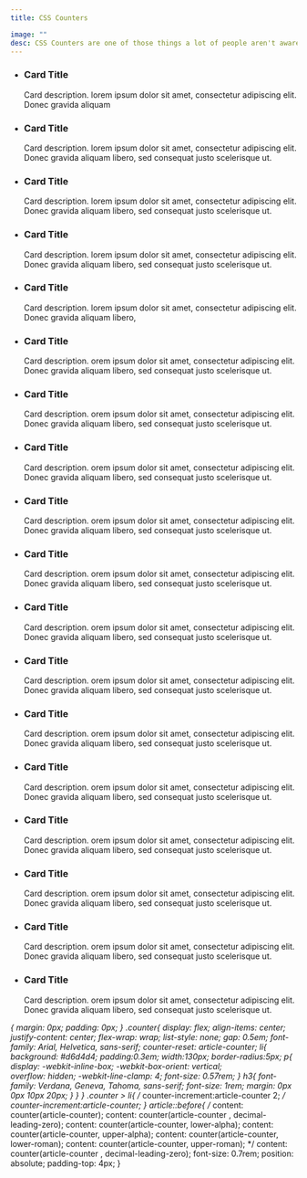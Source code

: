 ```yaml
---
title: CSS Counters

image: ""
desc: CSS Counters are one of those things a lot of people aren't aware of. CSS Counters are a method of controlling number values in generated content, using the counter-reset and counter-increment properties. No Javascript required. 
---
```


<html-code>
<ul class="counter">
  <li>
    <article>
      <h3>Card Title</h3>
      <p>Card description. lorem ipsum dolor sit amet, consectetur adipiscing elit. Donec gravida aliquam </p>
    </article>
  </li>
  <li>
    <article>
      <h3>Card Title</h3>
      <p>Card description. lorem ipsum dolor sit amet, consectetur adipiscing elit. Donec gravida aliquam libero, sed consequat justo scelerisque ut. </p>
    </article>
  </li>
  <li>
    <article>
      <h3>Card Title</h3>
      <p>Card description. lorem ipsum dolor sit amet, consectetur adipiscing elit. Donec gravida aliquam libero, sed consequat justo scelerisque ut. </p>
    </article>
  </li>
  <li>
    <article>
      <h3>Card Title</h3>
      <p>Card description. lorem ipsum dolor sit amet, consectetur adipiscing elit. Donec gravida aliquam libero, sed consequat justo scelerisque ut. </p>
    </article>
  </li>
  <li>
    <article>
      <h3>Card Title</h3>
      <p>Card description. lorem ipsum dolor sit amet, consectetur adipiscing elit. Donec gravida aliquam libero, </p>
    </article>
  </li>
  <li>
    <article>
      <h3>Card Title</h3>
      <p>Card description. orem ipsum dolor sit amet, consectetur adipiscing elit. Donec gravida aliquam libero, sed consequat justo scelerisque ut. </p>
    </article>
  </li>
  <li>
    <article>
      <h3>Card Title</h3>
      <p>Card description. orem ipsum dolor sit amet, consectetur adipiscing elit. Donec gravida aliquam libero, sed consequat justo scelerisque ut. </p>
    </article>
  </li>
  <li>
    <article>
      <h3>Card Title</h3>
      <p>Card description. orem ipsum dolor sit amet, consectetur adipiscing elit. Donec gravida aliquam libero, sed consequat justo scelerisque ut. </p>
    </article>
  </li>
  <li>
    <article>
      <h3>Card Title</h3>
      <p>Card description. orem ipsum dolor sit amet, consectetur adipiscing elit. Donec gravida aliquam libero, sed consequat justo scelerisque ut. </p>
    </article>
  </li>
  <li>
    <article>
      <h3>Card Title</h3>
      <p>Card description. orem ipsum dolor sit amet, consectetur adipiscing elit. Donec gravida aliquam libero, sed consequat justo scelerisque ut. </p>
    </article>
  </li>
  <li>
    <article>
      <h3>Card Title</h3>
      <p>Card description. orem ipsum dolor sit amet, consectetur adipiscing elit. Donec gravida aliquam libero, sed consequat justo scelerisque ut. </p>
    </article>
  </li>
  <li>
    <article>
      <h3>Card Title</h3>
      <p>Card description. orem ipsum dolor sit amet, consectetur adipiscing elit. Donec gravida aliquam libero, sed consequat justo scelerisque ut. </p>
    </article>
  </li>
  <li>
    <article>
      <h3>Card Title</h3>
      <p>Card description. orem ipsum dolor sit amet, consectetur adipiscing elit. Donec gravida aliquam libero, sed consequat justo scelerisque ut. </p>
    </article>
  </li>
  <li>
    <article>
      <h3>Card Title</h3>
      <p>Card description. orem ipsum dolor sit amet, consectetur adipiscing elit. Donec gravida aliquam libero, sed consequat justo scelerisque ut. </p>
    </article>
  </li>
  <li>
    <article>
      <h3>Card Title</h3>
      <p>Card description. orem ipsum dolor sit amet, consectetur adipiscing elit. Donec gravida aliquam libero, sed consequat justo scelerisque ut. </p>
    </article>
  </li>
  <li>
    <article>
      <h3>Card Title</h3>
      <p>Card description. orem ipsum dolor sit amet, consectetur adipiscing elit. Donec gravida aliquam libero, sed consequat justo scelerisque ut. </p>
    </article>
  </li>
  <li>
    <article>
      <h3>Card Title</h3>
      <p>Card description. orem ipsum dolor sit amet, consectetur adipiscing elit. Donec gravida aliquam libero, sed consequat justo scelerisque ut. </p>
    </article>
  </li>
  <li>
    <article>
      <h3>Card Title</h3>
      <p>Card description. orem ipsum dolor sit amet, consectetur adipiscing elit. Donec gravida aliquam libero, sed consequat justo scelerisque ut. </p>
    </article>
  </li>
</ul>


</html-code>

<css-code>*{
  margin: 0px;
  padding: 0px;
}
.counter{
  display: flex;
  align-items: center;
  justify-content: center;
  flex-wrap: wrap;
  list-style: none;
  gap: 0.5em;
  font-family: Arial, Helvetica, sans-serif;
  counter-reset: article-counter;
  li{
     background: #d6d4d4;
     padding:0.3em;
     width:130px;
     border-radius:5px;
     p{
      display: -webkit-inline-box;
      -webkit-box-orient: vertical;  
      overflow: hidden;
      -webkit-line-clamp: 4;
      font-size: 0.57rem;
     }
     h3{
      font-family: Verdana, Geneva, Tahoma, sans-serif;
      font-size: 1rem;
      margin: 0px 0px 10px 20px;
     }
  }
}
.counter > li{
  /*
  counter-increment:article-counter 2; 
  */
  counter-increment:article-counter;
}
article::before{
  /*
  content: counter(article-counter);
  content: counter(article-counter , decimal-leading-zero);
  content: counter(article-counter, lower-alpha);
  content: counter(article-counter, upper-alpha);
  content: counter(article-counter, lower-roman);
  content: counter(article-counter, upper-roman);
   */
 content: counter(article-counter , decimal-leading-zero);
 font-size: 0.7rem;
 position: absolute;
 padding-top: 4px;
}

</css-code>
